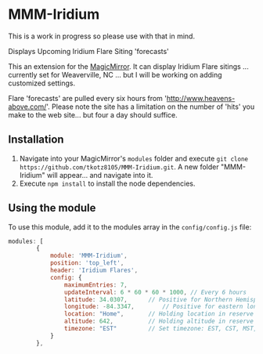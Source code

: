 # MMM-Iridium
This is a work in progress so please use with that in mind.

Displays Upcoming Iridium Flare Siting 'forecasts'  

This an extension for the [MagicMirror](https://github.com/MichMich/MagicMirror). It can display Iridium Flare sitings ... currently set for Weaverville, NC ...  but I will be working on adding customized settings.

Flare 'forecasts' are pulled every six hours from 'http://www.heavens-above.com/'.  Please note the site has a limitation on the number of 'hits' you make to the web site... but four a day should suffice.

## Installation
1. Navigate into your MagicMirror's `modules` folder and execute `git clone https://github.com/tkotz8105/MMM-Iridium.git`. A new folder "MMM-Iridium" will appear... and navigate into it.
2. Execute `npm install` to install the node dependencies.


## Using the module

To use this module, add it to the modules array in the `config/config.js` file:
````javascript
modules: [
		{
			module: 'MMM-Iridium',
			position: 'top_left',
			header: 'Iridium Flares',
			config: {
				maximumEntries: 7,
				updateInterval: 6 * 60 * 60 * 1000,	// Every 6 hours
				latitude: 34.0307,		// Positive for Northern Hemisphere, Negative for Southern Hemispher
				longitude: -84.3347,		// Positive for eastern longitudes, negative for western longitudes
				location: "Home",		// Holding location in reserve for future use
				altitude: 642,			// Holding altitude in reserve for future use
				timezone: "EST"			// Set timezone: EST, CST, MST, PST
			}
		},

````
